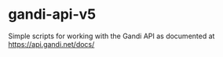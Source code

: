 # gandi-api-v5
Simple scripts for working with the Gandi API as documented at https://api.gandi.net/docs/
